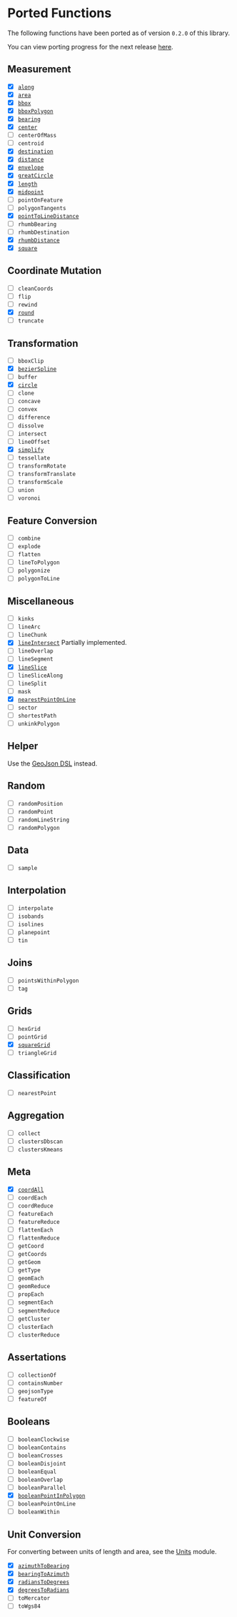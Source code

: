 # Ported Functions

The following functions have been ported as of version `0.2.0` of this library.

You can view porting progress for the next release
[here](https://github.com/maplibre/spatial-k/milestone/1).

## Measurement

- [x] [`along`](./api/turf/org.maplibre.spatialk.turf.measurement/along.html)
- [x] [`area`](./api/turf/org.maplibre.spatialk.turf.measurement/area.html)
- [x] [`bbox`](./api/turf/org.maplibre.spatialk.turf.measurement/bbox.html)
- [x] [`bboxPolygon`](./api/turf/org.maplibre.spatialk.turf.measurement/bbox-polygon.html)
- [x] [`bearing`](./api/turf/org.maplibre.spatialk.turf.measurement/bearing.html)
- [x] [`center`](./api/turf/org.maplibre.spatialk.turf.measurement/center.html)
- [ ] `centerOfMass`
- [ ] `centroid`
- [x] [`destination`](./api/turf/org.maplibre.spatialk.turf.measurement/destination.html)
- [x] [`distance`](./api/turf/org.maplibre.spatialk.turf.measurement/distance.html)
- [x] [`envelope`](./api/turf/org.maplibre.spatialk.turf.measurement/envelope.html)
- [x] [`greatCircle`](./api/turf/org.maplibre.spatialk.turf.measurement/great-circle.html)
- [x] [`length`](./api/turf/org.maplibre.spatialk.turf.measurement/length.html)
- [x] [`midpoint`](./api/turf/org.maplibre.spatialk.turf.measurement/midpoint.html)
- [ ] `pointOnFeature`
- [ ] `polygonTangents`
- [x] [`pointToLineDistance`](./api/turf/org.maplibre.spatialk.turf.measurement/point-to-line-distance.html)
- [ ] `rhumbBearing`
- [ ] `rhumbDestination`
- [x] [`rhumbDistance`](./api/turf/org.maplibre.spatialk.turf.measurement/rhumb-distance.html)
- [x] [`square`](./api/turf/org.maplibre.spatialk.turf.measurement/square.html)

## Coordinate Mutation

- [ ] `cleanCoords`
- [ ] `flip`
- [ ] `rewind`
- [x] [`round`](./api/turf/org.maplibre.spatialk.turf.coordinatemutation/round.html)
- [ ] `truncate`

## Transformation

- [ ] `bboxClip`
- [x] [`bezierSpline`](./api/turf/org.maplibre.spatialk.turf.transformation/bezier-spline.html)
- [ ] `buffer`
- [x] [`circle`](./api/turf/org.maplibre.spatialk.turf.transformation/circle.html)
- [ ] `clone`
- [ ] `concave`
- [ ] `convex`
- [ ] `difference`
- [ ] `dissolve`
- [ ] `intersect`
- [ ] `lineOffset`
- [x] [`simplify`](./api/turf/org.maplibre.spatialk.turf.transformation/simplify.html)
- [ ] `tessellate`
- [ ] `transformRotate`
- [ ] `transformTranslate`
- [ ] `transformScale`
- [ ] `union`
- [ ] `voronoi`

## Feature Conversion

- [ ] `combine`
- [ ] `explode`
- [ ] `flatten`
- [ ] `lineToPolygon`
- [ ] `polygonize`
- [ ] `polygonToLine`

## Miscellaneous

- [ ] `kinks`
- [ ] `lineArc`
- [ ] `lineChunk`
- [x] [`lineIntersect`](./api/turf/org.maplibre.spatialk.turf.misc/line-intersect.html)
      Partially implemented.
- [ ] `lineOverlap`
- [ ] `lineSegment`
- [x] [`lineSlice`](./api/turf/org.maplibre.spatialk.turf.misc/line-slice.html)
- [ ] `lineSliceAlong`
- [ ] `lineSplit`
- [ ] `mask`
- [x] [`nearestPointOnLine`](./api/turf/org.maplibre.spatialk.turf.misc/nearest-point-on-line.html)
- [ ] `sector`
- [ ] `shortestPath`
- [ ] `unkinkPolygon`

## Helper

Use the [GeoJson DSL](./geojson.md#geojson-dsl) instead.

## Random

- [ ] `randomPosition`
- [ ] `randomPoint`
- [ ] `randomLineString`
- [ ] `randomPolygon`

## Data

- [ ] `sample`

## Interpolation

- [ ] `interpolate`
- [ ] `isobands`
- [ ] `isolines`
- [ ] `planepoint`
- [ ] `tin`

## Joins

- [ ] `pointsWithinPolygon`
- [ ] `tag`

## Grids

- [ ] `hexGrid`
- [ ] `pointGrid`
- [x] [`squareGrid`](./api/turf/org.maplibre.spatialk.turf.grids/square-grid.html)
- [ ] `triangleGrid`

## Classification

- [ ] `nearestPoint`

## Aggregation

- [ ] `collect`
- [ ] `clustersDbscan`
- [ ] `clustersKmeans`

## Meta

- [x] [`coordAll`](./api/turf/org.maplibre.spatialk.turf.meta/coord-all.html)
- [ ] `coordEach`
- [ ] `coordReduce`
- [ ] `featureEach`
- [ ] `featureReduce`
- [ ] `flattenEach`
- [ ] `flattenReduce`
- [ ] `getCoord`
- [ ] `getCoords`
- [ ] `getGeom`
- [ ] `getType`
- [ ] `geomEach`
- [ ] `geomReduce`
- [ ] `propEach`
- [ ] `segmentEach`
- [ ] `segmentReduce`
- [ ] `getCluster`
- [ ] `clusterEach`
- [ ] `clusterReduce`

## Assertations

- [ ] `collectionOf`
- [ ] `containsNumber`
- [ ] `geojsonType`
- [ ] `featureOf`

## Booleans

- [ ] `booleanClockwise`
- [ ] `booleanContains`
- [ ] `booleanCrosses`
- [ ] `booleanDisjoint`
- [ ] `booleanEqual`
- [ ] `booleanOverlap`
- [ ] `booleanParallel`
- [x] [`booleanPointInPolygon`](./api/turf/org.maplibre.spatialk.turf.booleans/point-in-polygon.html)
- [ ] `booleanPointOnLine`
- [ ] `booleanWithin`

## Unit Conversion

For converting between units of length and area, see the [Units](./units.md)
module.

- [x] [`azimuthToBearing`](./api/turf/org.maplibre.spatialk.turf.unitconversion/azimuth-to-bearing.html)
- [x] [`bearingToAzimuth`](./api/turf/org.maplibre.spatialk.turf.unitconversion/bearing-to-azimuth.html)
- [x] [`radiansToDegrees`](./api/turf/org.maplibre.spatialk.turf.unitconversion/radians-to-degrees.html)
- [x] [`degreesToRadians`](./api/turf/org.maplibre.spatialk.turf.unitconversion/degrees-to-radians.html)
- [ ] `toMercator`
- [ ] `toWgs84`
